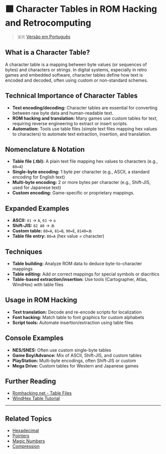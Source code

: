 # 🟩 Character Tables in ROM Hacking and Retrocomputing

> :brazil: [Versão em Português](character_tables_PT.md)

## What is a Character Table?
A character table is a mapping between byte values (or sequences of bytes) and characters or strings. In digital systems, especially in retro games and embedded software, character tables define how text is encoded and decoded, often using custom or non-standard schemes.

## Technical Importance of Character Tables
- **Text encoding/decoding:** Character tables are essential for converting between raw byte data and human-readable text.
- **ROM hacking and translation:** Many games use custom tables for text, requiring reverse engineering to extract or insert scripts.
- **Automation:** Tools use table files (simple text files mapping hex values to characters) to automate text extraction, insertion, and translation.

## Nomenclature & Notation
- **Table file (.tbl):** A plain text file mapping hex values to characters (e.g., `80=A`)
- **Single-byte encoding:** 1 byte per character (e.g., ASCII, a standard encoding for English text)
- **Multi-byte encoding:** 2 or more bytes per character (e.g., Shift-JIS, used for Japanese text)
- **Custom encoding:** Game-specific or proprietary mappings.

## Expanded Examples
- **ASCII:** `41` → `A`, `61` → `a`
- **Shift-JIS:** `82 A0` → `あ`
- **Custom table:** `80=A`, `81=B`, `90=É`, `8140=あ`
- **Table file entry:** `80=A` (hex value = character)

## Techniques
- **Table building:** Analyze ROM data to deduce byte-to-character mappings
- **Table editing:** Add or correct mappings for special symbols or diacritics
- **Table-based extraction/insertion:** Use tools (Cartographer, Atlas, WindHex) with table files

## Usage in ROM Hacking
- **Text translation:** Decode and re-encode scripts for localization
- **Font hacking:** Match table to font graphics for custom alphabets
- **Script tools:** Automate insertion/extraction using table files

## Console Examples
- **NES/SNES:** Often use custom single-byte tables
- **Game Boy/Advance:** Mix of ASCII, Shift-JIS, and custom tables
- **PlayStation:** Multi-byte encodings, often Shift-JIS or custom
- **Mega Drive:** Custom tables for Western and Japanese games

## Further Reading
- [Romhacking.net - Table Files](https://www.romhacking.net/utilities/)
- [WindHex Table Tutorial](http://www.loirak.com/gameboy/gbatutor.php)

---

## Related Topics
- [Hexadecimal](hexadecimal.md)
- [Pointers](pointers.md)
- [Magic Numbers](magic_numbers.md)
- [Compression](compression.md)
